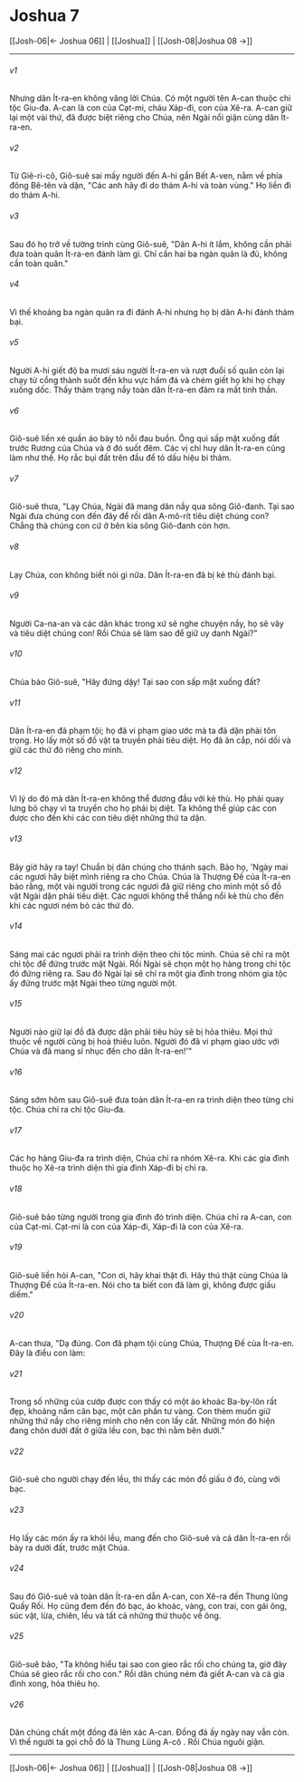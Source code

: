 # Joshua 7

[[Josh-06|← Joshua 06]] | [[Joshua]] | [[Josh-08|Joshua 08 →]]
***



###### v1 
Nhưng dân Ít-ra-en không vâng lời Chúa. Có một người tên A-can thuộc chi tộc Giu-đa. A-can là con của Cạt-mi, cháu Xáp-đi, con của Xê-ra. A-can giữ lại một vài thứ, đã được biệt riêng cho Chúa, nên Ngài nổi giận cùng dân Ít-ra-en. 

###### v2 
Từ Giê-ri-cô, Giô-suê sai mấy người đến A-hi gần Bết A-ven, nằm về phía đông Bê-tên và dặn, "Các anh hãy đi do thám A-hi và toàn vùng." Họ liền đi do thám A-hi. 

###### v3 
Sau đó họ trở về tường trình cùng Giô-suê, "Dân A-hi ít lắm, không cần phải đưa toàn quân Ít-ra-en đánh làm gì. Chỉ cần hai ba ngàn quân là đủ, không cần toàn quân." 

###### v4 
Vì thế khoảng ba ngàn quân ra đi đánh A-hi nhưng họ bị dân A-hi đánh thảm bại. 

###### v5 
Người A-hi giết độ ba mươi sáu người Ít-ra-en và rượt đuổi số quân còn lại chạy từ cổng thành suốt đến khu vực hầm đá và chém giết họ khi họ chạy xuống dốc. Thấy thảm trạng nầy toàn dân Ít-ra-en đâm ra mất tinh thần. 

###### v6 
Giô-suê liền xé quần áo bày tỏ nỗi đau buồn. Ông quì sấp mặt xuống đất trước Rương của Chúa và ở đó suốt đêm. Các vị chỉ huy dân Ít-ra-en cũng làm như thế. Họ rắc bụi đất trên đầu để tỏ dấu hiệu bi thảm. 

###### v7 
Giô-suê thưa, "Lạy Chúa, Ngài đã mang dân nầy qua sông Giô-đanh. Tại sao Ngài đưa chúng con đến đây để rồi dân A-mô-rít tiêu diệt chúng con? Chẳng thà chúng con cứ ở bên kia sông Giô-đanh còn hơn. 

###### v8 
Lạy Chúa, con không biết nói gì nữa. Dân Ít-ra-en đã bị kẻ thù đánh bại. 

###### v9 
Người Ca-na-an và các dân khác trong xứ sẽ nghe chuyện nầy, họ sẽ vây và tiêu diệt chúng con! Rồi Chúa sẽ làm sao để giữ uy danh Ngài?" 

###### v10 
Chúa bảo Giô-suê, "Hãy đứng dậy! Tại sao con sấp mặt xuống đất? 

###### v11 
Dân Ít-ra-en đã phạm tội; họ đã vi phạm giao ước mà ta đã dặn phải tôn trọng. Họ lấy một số đồ vật ta truyền phải tiêu diệt. Họ đã ăn cắp, nói dối và giữ các thứ đó riêng cho mình. 

###### v12 
Vì lý do đó mà dân Ít-ra-en không thể đương đầu với kẻ thù. Họ phải quay lưng bỏ chạy vì ta truyền cho họ phải bị diệt. Ta không thể giúp các con được cho đến khi các con tiêu diệt những thứ ta dặn. 

###### v13 
Bây giờ hãy ra tay! Chuẩn bị dân chúng cho thánh sạch. Bảo họ, 'Ngày mai các ngươi hãy biệt mình riêng ra cho Chúa. Chúa là Thượng Đế của Ít-ra-en bảo rằng, một vài người trong các ngươi đã giữ riêng cho mình một số đồ vật Ngài dặn phải tiêu diệt. Các ngươi không thể thắng nổi kẻ thù cho đến khi các ngươi ném bỏ các thứ đó. 

###### v14 
Sáng mai các ngươi phải ra trình diện theo chi tộc mình. Chúa sẽ chỉ ra một chi tộc để đứng trước mặt Ngài. Rồi Ngài sẽ chọn một họ hàng trong chi tộc đó đứng riêng ra. Sau đó Ngài lại sẽ chỉ ra một gia đình trong nhóm gia tộc ấy đứng trước mặt Ngài theo từng người một. 

###### v15 
Người nào giữ lại đồ đã được dặn phải tiêu hủy sẽ bị hỏa thiêu. Mọi thứ thuộc về người cũng bị hoả thiêu luôn. Người đó đã vi phạm giao ước với Chúa và đã mang sỉ nhục đến cho dân Ít-ra-en!'" 

###### v16 
Sáng sớm hôm sau Giô-suê đưa toàn dân Ít-ra-en ra trình diện theo từng chi tộc. Chúa chỉ ra chi tộc Giu-đa. 

###### v17 
Các họ hàng Giu-đa ra trình diện, Chúa chỉ ra nhóm Xê-ra. Khi các gia đình thuộc họ Xê-ra trình diện thì gia đình Xáp-đi bị chỉ ra. 

###### v18 
Giô-suê bảo từng người trong gia đình đó trình diện. Chúa chỉ ra A-can, con của Cạt-mi. Cạt-mi là con của Xáp-đi, Xáp-đi là con của Xê-ra. 

###### v19 
Giô-suê liền hỏi A-can, "Con ơi, hãy khai thật đi. Hãy thú thật cùng Chúa là Thượng Đế của Ít-ra-en. Nói cho ta biết con đã làm gì, không được giấu diếm." 

###### v20 
A-can thưa, "Dạ đúng. Con đã phạm tội cùng Chúa, Thượng Đế của Ít-ra-en. Đây là điều con làm: 

###### v21 
Trong số những của cướp được con thấy có một áo khoác Ba-by-lôn rất đẹp, khoảng năm cân bạc, một cân phần tư vàng. Con thèm muốn giữ những thứ nầy cho riêng mình cho nên con lấy cất. Những món đó hiện đang chôn dưới đất ở giữa lều con, bạc thì nằm bên dưới." 

###### v22 
Giô-suê cho người chạy đến lều, thì thấy các món đồ giấu ở đó, cùng với bạc. 

###### v23 
Họ lấy các món ấy ra khỏi lều, mang đến cho Giô-suê và cả dân Ít-ra-en rồi bày ra dưới đất, trước mặt Chúa. 

###### v24 
Sau đó Giô-suê và toàn dân Ít-ra-en dẫn A-can, con Xê-ra đến Thung lũng Quấy Rối. Họ cũng đem đến đó bạc, áo khoác, vàng, con trai, con gái ông, súc vật, lừa, chiên, lều và tất cả những thứ thuộc về ông. 

###### v25 
Giô-suê bảo, "Ta không hiểu tại sao con gieo rắc rối cho chúng ta, giờ đây Chúa sẽ gieo rắc rối cho con." Rồi dân chúng ném đá giết A-can và cả gia đình xong, hỏa thiêu họ. 

###### v26 
Dân chúng chất một đống đá lên xác A-can. Đống đá ấy ngày nay vẫn còn. Vì thế người ta gọi chỗ đó là Thung Lũng A-cô . Rồi Chúa nguôi giận.

***
[[Josh-06|← Joshua 06]] | [[Joshua]] | [[Josh-08|Joshua 08 →]]
